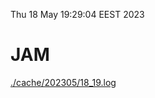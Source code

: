 Thu 18 May 19:29:04 EEST 2023
# JAM
<a href='./cache/202305/18_19.log'>./cache/202305/18_19.log</a>
